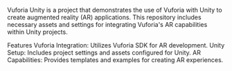 Vuforia Unity is a project that demonstrates the use of Vuforia with Unity to create augmented reality (AR) applications. This repository includes necessary assets and settings for integrating Vuforia's AR capabilities within Unity projects.

Features
Vuforia Integration: Utilizes Vuforia SDK for AR development.
Unity Setup: Includes project settings and assets configured for Unity.
AR Capabilities: Provides templates and examples for creating AR experiences.
